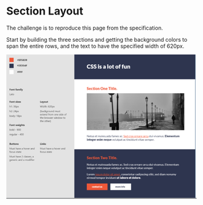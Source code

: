 
# Section Layout

The challenge is to reproduce this page from the specification. 

Start by building the three sections and getting the background colors to span the entire rows, and the text to have the specified width of 620px.

![](https://raw.githubusercontent.com/hoc-labs/images/main/rdb-styling-buttons-img8.png)
